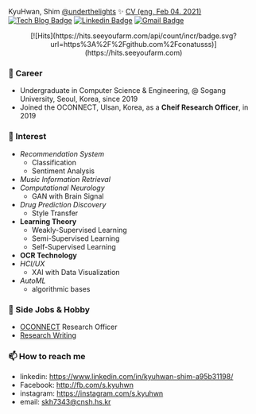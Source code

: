 KyuHwan, Shim [@underthelights](https://underthelights.github.io)
 ✨ 
[CV (eng, Feb 04. 2021)](https://github.com/underthelights/underthelights/files/5936838/cv2_KyuHwanShim.pdf)
[![Tech Blog Badge](http://img.shields.io/badge/-Tech%20blog-black?style=flat-square&logo=github&link=https://underthelights.github.io/)](https://underthelights.github.io/) 
[![Linkedin Badge](https://img.shields.io/badge/-LinkedIn-blue?style=flat-square&logo=Linkedin&logoColor=white&link=https://www.linkedin.com/in/shim-kyu-hwan-a95b31198/)](https://www.linkedin.com/in/shim-kyu-hwan-a95b31198/) 
[![Gmail Badge](https://img.shields.io/badge/-Gmail-d14836?style=flat-square&logo=Gmail&logoColor=white&link=mailto:skh7343@cnsh.hs.kr)](mailto:skh7343@cnsh.hs.kr)
</div>
<div align=center>
[![Hits](https://hits.seeyoufarm.com/api/count/incr/badge.svg?url=https%3A%2F%2Fgithub.com%2Fconatusss)](https://hits.seeyoufarm.com)
</div>

### 🔭 Career
- Undergraduate in Computer Science & Engineering, @ Sogang University, Seoul, Korea, since 2019
- Joined the OCONNECT, Ulsan, Korea, as a **Cheif Research Officer**, in 2019

### 🌱 Interest
- *Recommendation System*
    - Classification
    - Sentiment Analysis
- *Music Information Retrieval*
- *Computational Neurology*
	- GAN with Brain Signal
- *Drug Prediction Discovery*
    - Style Transfer
- **Learning Theory**
    - Weakly-Supervised Learning
    - Semi-Supervised Learning
    - Self-Supervised Learning
- **OCR Technology**
- *HCI/UX*
	- XAI with Data Visualization
- *AutoML*
	- algorithmic bases

### 👯 Side Jobs & Hobby
- [OCONNECT](https://oconnect3.netlify.app) Research Officer
- [Research Writing](https://underthelights.github.io)

### 📫 How to reach me
- linkedin: https://www.linkedin.com/in/kyuhwan-shim-a95b31198/
- Facebook: http://fb.com/s.kyuhwn
- instagram: https://instagram.com/s.kyuhwn
- email: [skh7343@cnsh.hs.kr](mailto:skh7343@cnsh.hs.kr)
